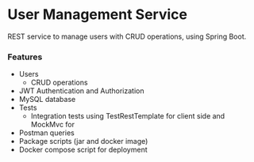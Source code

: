 # User Management Service
REST service to manage users with CRUD operations, using Spring Boot.

### Features
- Users
  * CRUD operations
- JWT Authentication and Authorization
- MySQL database
- Tests
  * Integration tests using TestRestTemplate for client side and MockMvc for
- Postman queries
- Package scripts (jar and docker image)
- Docker compose script for deployment
